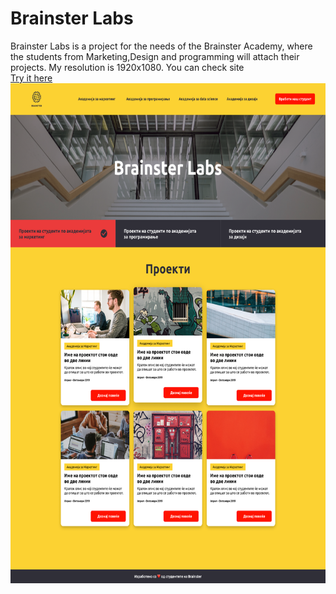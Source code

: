 # Brainster Labs
Brainster Labs is a project for the needs of the Brainster Academy, where the students from Marketing,Design and programming will attach their projects.
My resolution is 1920x1080.
You can check site <br> <a href="https://borislavpetrovikj.github.io/Brainster-Labs/">Try it here</a>
<br>
<img src="Images/Filtriran proekt.png" height=800 >


